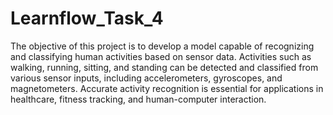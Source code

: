 # Learnflow_Task_4
The objective of this project is to develop a model capable of recognizing and classifying human activities based on sensor data. Activities such as walking, running, sitting, and standing can be detected and classified from various sensor inputs, including accelerometers, gyroscopes, and magnetometers. Accurate activity recognition is essential for applications in healthcare, fitness tracking, and human-computer interaction.
